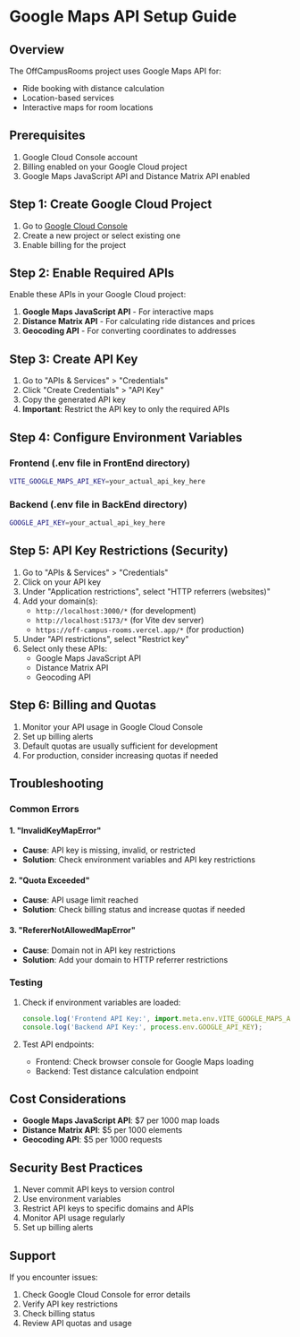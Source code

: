 # Google Maps API Setup Guide

## Overview
The OffCampusRooms project uses Google Maps API for:
- Ride booking with distance calculation
- Location-based services
- Interactive maps for room locations

## Prerequisites
1. Google Cloud Console account
2. Billing enabled on your Google Cloud project
3. Google Maps JavaScript API and Distance Matrix API enabled

## Step 1: Create Google Cloud Project
1. Go to [Google Cloud Console](https://console.cloud.google.com/)
2. Create a new project or select existing one
3. Enable billing for the project

## Step 2: Enable Required APIs
Enable these APIs in your Google Cloud project:
1. **Google Maps JavaScript API** - For interactive maps
2. **Distance Matrix API** - For calculating ride distances and prices
3. **Geocoding API** - For converting coordinates to addresses

## Step 3: Create API Key
1. Go to "APIs & Services" > "Credentials"
2. Click "Create Credentials" > "API Key"
3. Copy the generated API key
4. **Important**: Restrict the API key to only the required APIs

## Step 4: Configure Environment Variables

### Frontend (.env file in FrontEnd directory)
```bash
VITE_GOOGLE_MAPS_API_KEY=your_actual_api_key_here
```

### Backend (.env file in BackEnd directory)
```bash
GOOGLE_API_KEY=your_actual_api_key_here
```

## Step 5: API Key Restrictions (Security)
1. Go to "APIs & Services" > "Credentials"
2. Click on your API key
3. Under "Application restrictions", select "HTTP referrers (websites)"
4. Add your domain(s):
   - `http://localhost:3000/*` (for development)
   - `http://localhost:5173/*` (for Vite dev server)
   - `https://off-campus-rooms.vercel.app/*` (for production)
5. Under "API restrictions", select "Restrict key"
6. Select only these APIs:
   - Google Maps JavaScript API
   - Distance Matrix API
   - Geocoding API

## Step 6: Billing and Quotas
1. Monitor your API usage in Google Cloud Console
2. Set up billing alerts
3. Default quotas are usually sufficient for development
4. For production, consider increasing quotas if needed

## Troubleshooting

### Common Errors

#### 1. "InvalidKeyMapError"
- **Cause**: API key is missing, invalid, or restricted
- **Solution**: Check environment variables and API key restrictions

#### 2. "Quota Exceeded"
- **Cause**: API usage limit reached
- **Solution**: Check billing status and increase quotas if needed

#### 3. "RefererNotAllowedMapError"
- **Cause**: Domain not in API key restrictions
- **Solution**: Add your domain to HTTP referrer restrictions

### Testing
1. Check if environment variables are loaded:
   ```javascript
   console.log('Frontend API Key:', import.meta.env.VITE_GOOGLE_MAPS_API_KEY);
   console.log('Backend API Key:', process.env.GOOGLE_API_KEY);
   ```

2. Test API endpoints:
   - Frontend: Check browser console for Google Maps loading
   - Backend: Test distance calculation endpoint

## Cost Considerations
- **Google Maps JavaScript API**: $7 per 1000 map loads
- **Distance Matrix API**: $5 per 1000 elements
- **Geocoding API**: $5 per 1000 requests

## Security Best Practices
1. Never commit API keys to version control
2. Use environment variables
3. Restrict API keys to specific domains and APIs
4. Monitor API usage regularly
5. Set up billing alerts

## Support
If you encounter issues:
1. Check Google Cloud Console for error details
2. Verify API key restrictions
3. Check billing status
4. Review API quotas and usage
